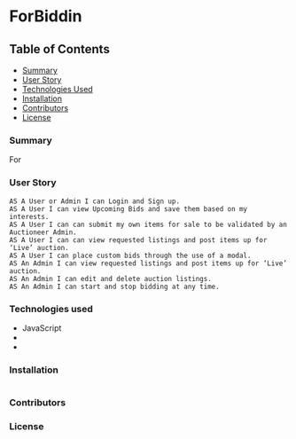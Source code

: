 # ForBiddin

## Table of Contents

- [Summary]()
- [User Story]()
- [Technologies Used]()
- [Installation]()
- [Contributors]()
- [License]()

### Summary

For

### User Story

```
AS A User or Admin I can Login and Sign up.
AS A User I can view Upcoming Bids and save them based on my interests.
AS A User I can can submit my own items for sale to be validated by an Auctioneer Admin.
AS A User I can can view requested listings and post items up for ‘Live’ auction.
AS A User I can place custom bids through the use of a modal.
AS An Admin I can view requested listings and post items up for ‘Live’ auction.
AS An Admin I can edit and delete auction listings.
AS An Admin I can start and stop bidding at any time.
```

### Technologies used

- JavaScript
-
-

### Installation

```

```

### Contributors

### License
